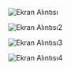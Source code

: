 ![Ekran Alıntısı](https://github.com/muratgull07/Etkinlik-Bilet-Satis-Sistemi/assets/148050387/9364fef2-bed1-4984-af9e-6aee1e23947e)


![Ekran Alıntısı2](https://github.com/muratgull07/Etkinlik-Bilet-Satis-Sistemi/assets/148050387/7395dd51-06c7-4be6-8ab0-ea073a69ca6b)


![Ekran Alıntısı3](https://github.com/muratgull07/Etkinlik-Bilet-Satis-Sistemi/assets/148050387/124d8664-3f06-4917-9c60-577950d7384c)


![Ekran Alıntısı4](https://github.com/muratgull07/Etkinlik-Bilet-Satis-Sistemi/assets/148050387/bf3e8c31-c23d-4ebb-9330-940c4fde72ed)
